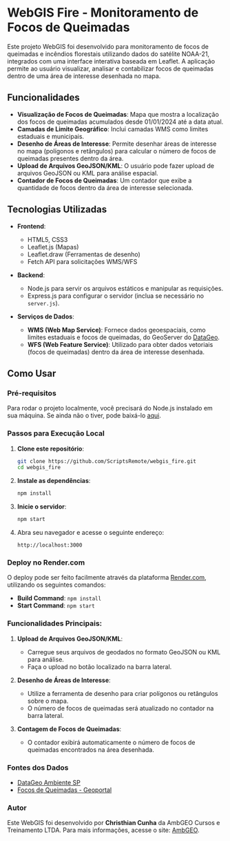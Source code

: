 
# WebGIS Fire - Monitoramento de Focos de Queimadas

Este projeto WebGIS foi desenvolvido para monitoramento de focos de queimadas e incêndios florestais utilizando dados do satélite NOAA-21, integrados com uma interface interativa baseada em Leaflet. A aplicação permite ao usuário visualizar, analisar e contabilizar focos de queimadas dentro de uma área de interesse desenhada no mapa.

## Funcionalidades

- **Visualização de Focos de Queimadas**: Mapa que mostra a localização dos focos de queimadas acumulados desde 01/01/2024 até a data atual.
- **Camadas de Limite Geográfico**: Inclui camadas WMS como limites estaduais e municipais.
- **Desenho de Áreas de Interesse**: Permite desenhar áreas de interesse no mapa (polígonos e retângulos) para calcular o número de focos de queimadas presentes dentro da área.
- **Upload de Arquivos GeoJSON/KML**: O usuário pode fazer upload de arquivos GeoJSON ou KML para análise espacial.
- **Contador de Focos de Queimadas**: Um contador que exibe a quantidade de focos dentro da área de interesse selecionada.
  
## Tecnologias Utilizadas

- **Frontend**: 
  - HTML5, CSS3
  - Leaflet.js (Mapas)
  - Leaflet.draw (Ferramentas de desenho)
  - Fetch API para solicitações WMS/WFS

- **Backend**:
  - Node.js para servir os arquivos estáticos e manipular as requisições.
  - Express.js para configurar o servidor (inclua se necessário no `server.js`).
  
- **Serviços de Dados**:
  - **WMS (Web Map Service)**: Fornece dados geoespaciais, como limites estaduais e focos de queimadas, do GeoServer do [DataGeo](https://datageo.ambiente.sp.gov.br/).
  - **WFS (Web Feature Service)**: Utilizado para obter dados vetoriais (focos de queimadas) dentro da área de interesse desenhada.

## Como Usar

### Pré-requisitos
Para rodar o projeto localmente, você precisará do Node.js instalado em sua máquina. Se ainda não o tiver, pode baixá-lo [aqui](https://nodejs.org/).

### Passos para Execução Local

1. **Clone este repositório**:
   ```bash
   git clone https://github.com/ScriptsRemote/webgis_fire.git
   cd webgis_fire
   ```

2. **Instale as dependências**:
   ```bash
   npm install
   ```

3. **Inicie o servidor**:
   ```bash
   npm start
   ```

4. Abra seu navegador e acesse o seguinte endereço:
   ```
   http://localhost:3000
   ```

### Deploy no Render.com

O deploy pode ser feito facilmente através da plataforma [Render.com](https://render.com/), utilizando os seguintes comandos:

- **Build Command**: `npm install`
- **Start Command**: `npm start`

### Funcionalidades Principais:

1. **Upload de Arquivos GeoJSON/KML**:
   - Carregue seus arquivos de geodados no formato GeoJSON ou KML para análise.
   - Faça o upload no botão localizado na barra lateral.

2. **Desenho de Áreas de Interesse**:
   - Utilize a ferramenta de desenho para criar polígonos ou retângulos sobre o mapa.
   - O número de focos de queimadas será atualizado no contador na barra lateral.

3. **Contagem de Focos de Queimadas**:
   - O contador exibirá automaticamente o número de focos de queimadas encontrados na área desenhada.

### Fontes dos Dados

- [DataGeo Ambiente SP](https://datageo.ambiente.sp.gov.br/app/#)
- [Focos de Queimadas - Geoportal](https://datageo.ambiente.sp.gov.br/geoportal/catalog/search/resource/details.page?uuid=%7B13EF2A15-1600-4513-BB81-858B1DF21A6A%7D)

### Autor

Este WebGIS foi desenvolvido por **Christhian Cunha** da AmbGEO Cursos e Treinamento LTDA. Para mais informações, acesse o site: [AmbGEO](https://ambgeo.com/).
